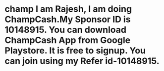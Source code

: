 # champ I am Rajesh, I am doing ChampCash.My Sponsor ID is 10148915. You can download ChampCash App from Google Playstore. It is free to signup. You can join using my Refer id-10148915.
